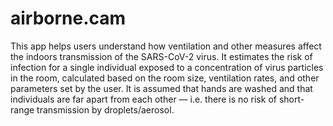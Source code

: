 # airborne.cam
This app helps users understand how ventilation and other measures affect the indoors transmission of the SARS-CoV-2 virus. It estimates the risk of infection for a single individual exposed to a concentration of virus particles in the room, calculated based on the room size, ventilation rates, and other parameters set by the user. It is assumed that hands are washed and that individuals are far apart from each other — i.e. there is no risk of short-range transmission by droplets/aerosol.
